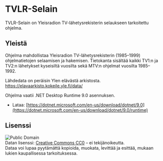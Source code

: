 # TVLR-Selain
TVLR-Selain on Yleisradion TV-lähetysrekisterin selaukseen tarkoitettu ohjelma.

## Yleistä
Ohjelma mahdollistaa Yleisradion TV-lähetysrekisterin (1985–1999) ohjelmatietojen selaamisen ja hakemisen.
Tietokanta sisältää kaikki TV1:n ja TV2:n lähetykset kyseisiltä vuosilta sekä MTV:n ohjelmat vuosilta 1985–1992.

Lähdedata on peräisin Ylen elävästä arkistosta.
https://elavaarkisto.kokeile.yle.fi/data/


Ohjelma vaatii .NET Desktop Runtime 9.0 asennuksen.
  - Lataa: [https://dotnet.microsoft.com/en-us/download/dotnet/9.0](https://dotnet.microsoft.com/en-us/download/dotnet/9.0/runtime)

## Lisenssi

![Public Domain](https://licensebuttons.net/p/zero/1.0/88x31.png)  
Datan lisenssi: [Creative Commons CC0](https://creativecommons.org/publicdomain/zero/1.0/deed.fi) – ei tekijänoikeutta.  
Dataa voi lupaa pyytämättä kopioida, muokata, levittää ja esittää, mukaan lukien kaupallisessa tarkoituksessa.
